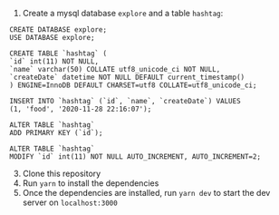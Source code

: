 1. Create a mysql database `explore` and a table `hashtag`:

  ```
  CREATE DATABASE explore;
  USE DATABASE explore;

  CREATE TABLE `hashtag` (
  `id` int(11) NOT NULL,
  `name` varchar(50) COLLATE utf8_unicode_ci NOT NULL,
  `createDate` datetime NOT NULL DEFAULT current_timestamp()
  ) ENGINE=InnoDB DEFAULT CHARSET=utf8 COLLATE=utf8_unicode_ci;

  INSERT INTO `hashtag` (`id`, `name`, `createDate`) VALUES
  (1, 'food', '2020-11-28 22:16:07');

  ALTER TABLE `hashtag`
  ADD PRIMARY KEY (`id`);

  ALTER TABLE `hashtag`
  MODIFY `id` int(11) NOT NULL AUTO_INCREMENT, AUTO_INCREMENT=2;
  ```
3. Clone this repository
4. Run `yarn` to install the dependencies
5. Once the dependencies are installed, run `yarn dev` to start the dev server on `localhost:3000`

